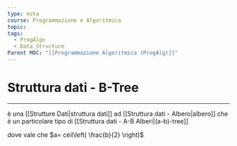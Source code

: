 ```yaml
---
type: nota
course: Programmazione e Algoritmica
topic: 
tags:
  - ProgAlgo
  - Data_Structure
Parent MOC: "[[Programmazione Algoritmica (ProgAlg)]]"
---
```

# Struttura dati - B-Tree
---

è una [[Strutture Dati|struttura dati]] ad [[Struttura dati - Albero|albero]]  che è un particolare tipo di [[Struttura dati - A-B Alberi|(a-b)-tree]]


dove vale che $a= ceil\left( \frac{b}{2} \right)$